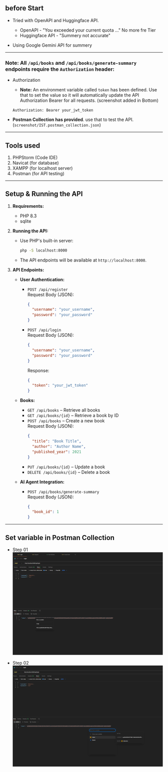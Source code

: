 
## before Start

- Tried with OpenAPI and Huggingface API.
  - OpenAPI - "You exceeded your current quota ..." No more fre Tier
  - Huggingface API - "Summery not accurate"

- Using Google Gemini API for summery
----

### **Note:** All `/api/books` and `/api/books/generate-summary` endpoints require the `Authorization` header:

- Authorization
    - **Note:** An environment variable called `token` has been defined.
      Use that to set the value so it will automatically update the API Authorization Bearer for all requests. (screenshot added in Bottom)
    ```text
    Authorization: Bearer your_jwt_token
     ```

- **Postman Collection has provided**. use that to test the API. (`screenshot/IST.postman_collection.json`)

----------------------
## Tools used
1. PHPStorm (Code IDE)
2. Navicat (for database)
3. XAMPP (for localhost server)
4. Postman (for API testing)
----------------------

## Setup & Running the API
1. **Requirements:**
    - PHP 8.3
    - sqlite

2. **Running the API:**
    - Use PHP's built-in server:
      ```bash
      php -S localhost:8000
      ```
    - The API endpoints will be available at `http://localhost:8000`.

3. **API Endpoints:**

    - **User Authentication:**
        - `POST /api/register`  
          Request Body (JSON):
          ```json
          {
            "username": "your_username",
            "password": "your_password"
          }
          ```
        - `POST /api/login`  
          Request Body (JSON):
          ```json
          {
            "username": "your_username",
            "password": "your_password"
          }
          ```
          Response:
          ```json
          {
            "token": "your_jwt_token"
          }
          ```

    - **Books:**
        - `GET /api/books` – Retrieve all books
        - `GET /api/books/{id}` – Retrieve a book by ID
        - `POST /api/books` – Create a new book  
          Request Body (JSON):
          ```json
          {
            "title": "Book Title",
            "author": "Author Name",
            "published_year": 2021
          }
          ```
        - `PUT /api/books/{id}` – Update a book
        - `DELETE /api/books/{id}` – Delete a book

    - **AI Agent Integration:**
        - `POST /api/books/generate-summary`  
          Request Body (JSON):
          ```json
          {
            "book_id": 1
          }
          ```
----- 
## Set variable in Postman Collection
- Step 01
![Postman 1](screenshot/Postman_1.png)

- Step 02
![Postman 2](screenshot/Postman_2.png)